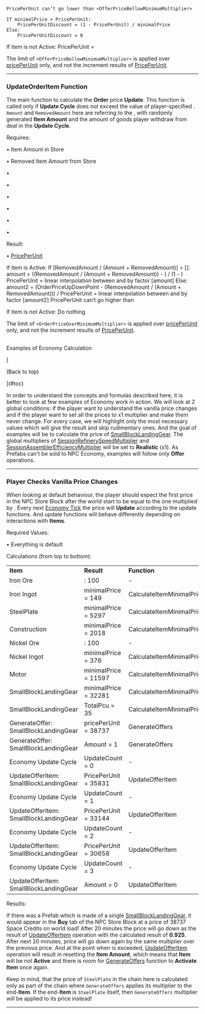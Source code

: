 	PricePerUnit can’t go lower than <OfferPriceBellowMinimumMultiplier>	

	If minimalPrice > PricePerUnit:
		PricePerUnitDiscount = (1 - PricePerUnit) / minimalPrice
	Else:
		PricePerUnitDiscount = 0

If item is not Active:
	PricePerUnit = <OfferPriceUpMultiplierMax>

The limit of `<OfferPriceBellowMinimumMultiplier>` is applied over [pricePerUnit](#pricePerUnit) only, and not the increment results of [PricePerUnit](#PricePerUnit).

* * *

### UpdateOrderItem Function

The main function to calculate the **Order** price **Update**. This function is called only if **Update Cycle** does not exceed the value of player-specified [<OrderMaxUpdateCount>](https://spaceengineers.wiki.gg/wiki/Modding/Reference/SBC/FactionType_Definition#OrderMaxUpdateCount "Modding/Reference/SBC/FactionType Definition"). `Amount` and `RemovedAmount` here are referring to the [<MaximumOrderAmount>](https://spaceengineers.wiki.gg/wiki/Modding/Reference/SBC/Items/Component_Definition#MaximumOrderAmount "Modding/Reference/SBC/Items/Component Definition"), with randomly generated **Item Amount** and the amount of goods player withdraw from deal in the **Update Cycle**.

Requires:

• Item Amount in Store

• Removed Item Amount from Store

• [<OrderPriceUpDownPoint>](https://spaceengineers.wiki.gg/wiki/Modding/Reference/SBC/FactionType_Definition#OrderPriceUpDownPoint "Modding/Reference/SBC/FactionType Definition")

• [<OrderPriceUpMultiplierMin>](https://spaceengineers.wiki.gg/wiki/Modding/Reference/SBC/FactionType_Definition#OrderPriceUpMultiplierMin "Modding/Reference/SBC/FactionType Definition")

• [<OrderPriceUpMultiplierMax>](https://spaceengineers.wiki.gg/wiki/Modding/Reference/SBC/FactionType_Definition#OrderPriceUpMultiplierMax "Modding/Reference/SBC/FactionType Definition")

• [<OrderPriceDownMultiplierMin>](https://spaceengineers.wiki.gg/wiki/Modding/Reference/SBC/FactionType_Definition#OrderPriceDownMultiplierMin "Modding/Reference/SBC/FactionType Definition")

• [<OrderPriceDownMultiplierMax>](https://spaceengineers.wiki.gg/wiki/Modding/Reference/SBC/FactionType_Definition#OrderPriceDownMultiplierMax "Modding/Reference/SBC/FactionType Definition")

• [<OrderPriceOverMinimumMultiplier>](https://spaceengineers.wiki.gg/wiki/Modding/Reference/SBC/FactionType_Definition#OrderPriceOverMinimumMultiplier "Modding/Reference/SBC/FactionType Definition")

Result:

• [PricePerUnit](#PricePerUnit)

If item is Active:
	If \[RemovedAmount / (Amount + RemovedAmount)\] > \[<OrderPriceUpDownPoint>\]:
		amount = ((RemovedAmount / (Amount + RemovedAmount)) -  <OrderPriceUpDownPoint>) / (1 - <OrderPriceUpDownPoint>)
		PricePerUnit = linear interpolation between <OrderPriceDownMultiplierMax> and <OrderPriceDownMultiplierMin> by factor \[amount\]
	Else:
		amount2 = (OrderPriceUpDownPoint - (RemovedAmount / (Amount + RemovedAmount))) / <OrderPriceUpDownPoint>
		PricePerUnit = linear interpolation between <OrderPriceUpMultiplierMin> and <OrderPriceUpMultiplierMax> by factor \[amount2\]
	PricePerUnit can’t go higher than <OrderPriceOverMinimumMultiplier>		

If item is not Active:
	Do nothing

The limit of `<OrderPriceOverMinimumMultiplier>` is applied over [pricePerUnit](#pricePerUnit) only, and not the increment results of [PricePerUnit](#PricePerUnit).

## 

Examples of Economy Calculation

[

(Back to top)

](#toc)

In order to understand the concepts and formulas described here, it is better to look at few examples of Economy work in action. We will look at 2 global conditions: if the player want to understand the vanilla price changes and if the player want to set all the prices to x1 multiplier and make them never change. For every case, we will highlight only the most necessary values which will give the result and skip rudimentary ones. And the goal of examples will be to calculate the price of [SmallBlockLandingGear](https://spaceengineers.wiki.gg/wiki/Landing_Gear "Landing Gear"). The global multipliers of [SessionRefinerySpeedMultiplier](https://spaceengineers.wiki.gg/wiki/Modding/Reference/Saves/SessionSettings#RefinerySpeedMultiplier "Modding/Reference/Saves/SessionSettings") and [SessionAssemblerEfficiencyMultiplier](https://spaceengineers.wiki.gg/wiki/Modding/Reference/Saves/SessionSettings#AssemblerEfficiencyMultiplier "Modding/Reference/Saves/SessionSettings") will be set to **Realistic** (x1). As Prefabs can't be sold to NPC Economy, examples will follow only **Offer** operations.

* * *

### Player Checks Vanilla Price Changes

When looking at default behaviour, the player should expect the first price in the NPC Store Block after the world start to be equal to the one multiplied by [<OfferPriceStartingMultiplier>](https://spaceengineers.wiki.gg/wiki/Modding/Reference/SBC/FactionType_Definition#OfferPriceStartingMultiplier "Modding/Reference/SBC/FactionType Definition"). Every next [Economy Tick](https://spaceengineers.wiki.gg/wiki/Modding/Reference/Saves/SessionSettings#EconomyTickInSeconds "Modding/Reference/Saves/SessionSettings") the price will **Update** according to the update functions. And update functions will behave differently depending on interactions with **Items**.

Required Values:

• Everything is default

Calculations (from top to bottom):

|     |     |     |
| --- | --- | --- |
| **Item** | **Result** | **Function** |
| Iron Ore | <MinimalPricePerUnit>: 100 | \-  |
| Iron Ingot | minimalPrice = 149 | CalculateItemMinimalPrice |
| SteelPlate | minimalPrice = 5297 | CalculateItemMinimalPrice |
| Construction | minimalPrice = 2018 | CalculateItemMinimalPrice |
| Nickel Ore | <MinimalPricePerUnit>: 100 | \-  |
| Nickel Ingot | minimalPrice = 376 | CalculateItemMinimalPrice |
| Motor | minimalPrice = 11597 | CalculateItemMinimalPrice |
| SmallBlockLandingGear | minimalPrice = 32281 | CalculateItemMinimalPriceAndPcu |
| SmallBlockLandingGear | TotalPcu = 35 | CalculateItemMinimalPriceAndPcu |
| GenerateOffer: SmallBlockLandingGear | pricePerUnit = 38737 | GenerateOffers |
| GenerateOffer: SmallBlockLandingGear | Amount = 1 | GenerateOffers |
| Economy Update Cycle | UpdateCount = 0 | \-  |
| UpdateOfferItem: SmallBlockLandingGear | PricePerUnit = 35831 | UpdateOfferItem |
| Economy Update Cycle | UpdateCount = 1 | \-  |
| UpdateOfferItem: SmallBlockLandingGear | PricePerUnit = 33144 | UpdateOfferItem |
| Economy Update Cycle | UpdateCount = 2 | \-  |
| UpdateOfferItem: SmallBlockLandingGear | PricePerUnit = 30658 | UpdateOfferItem |
| Economy Update Cycle | UpdateCount = 3 | \-  |
| UpdateOfferItem: SmallBlockLandingGear | Amount = 0 | UpdateOfferItem |

Results:

If there was a Prefab which is made of a single [SmallBlockLandingGear](https://spaceengineers.wiki.gg/wiki/Landing_Gear "Landing Gear"), it would appear in the **Buy** tab of the NPC Store Block at a price of 38737 Space Credits on world load! After 20 minutes the price will go down as the result of [UpdateOfferItem](#UpdateOfferItem_Function) operation with the calculated result of **0.925**. After next 20 minutes, price will go down again by the same multiplier over the previous price. And at the point when [<OfferMaxUpdateCount>](https://spaceengineers.wiki.gg/wiki/Modding/Reference/SBC/FactionType_Definition#OfferMaxUpdateCount "Modding/Reference/SBC/FactionType Definition") is exceeded, [UpdateOfferItem](#UpdateOfferItem_Function) operation will result in resetting the **Item Amount**, which means that **Item** will be not **Active** and there is room for [GenerateOffers](#GenerateOffers_Function) function to **Activate Item** once again.

Keep in mind, that the price of `SteelPlate` in the chain here is calculated only as part of the chain where `GenerateOffers` applies its multiplier to the end-**Item**. If the end-**Item** is `SteelPlate` itself, then `GenerateOffers` multiplier will be applied to its price instead!

* * *
